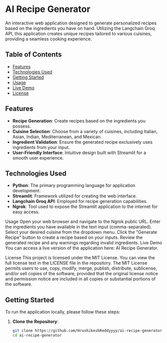 # AI Recipe Generator

An interactive web application designed to generate personalized recipes based on the ingredients you have on hand. Utilizing the Langchain Groq API, this application creates unique recipes tailored to various cuisines, providing a seamless cooking experience.

## Table of Contents

- [Features](#features)
- [Technologies Used](#technologies-used)
- [Getting Started](#getting-started)
- [Usage](#usage)
- [Live Demo](https://d3e5-35-196-52-251.ngrok-free.app/)
- [License](#License.md)

## Features

- **Recipe Generation**: Create recipes based on the ingredients you possess.
- **Cuisine Selection**: Choose from a variety of cuisines, including Italian, Asian, Indian, Mediterranean, and Mexican.
- **Ingredient Validation**: Ensure the generated recipe exclusively uses ingredients from your input.
- **User-Friendly Interface**: Intuitive design built with Streamlit for a smooth user experience.

## Technologies Used

- **Python**: The primary programming language for application development.
- **Streamlit**: Framework utilized for creating the web interface.
- **Langchain Groq API**: Employed for recipe generation capabilities.
- **Ngrok**: Tool used to expose the Streamlit application to the internet for easy access.


Usage
Open your web browser and navigate to the Ngrok public URL.
Enter the ingredients you have available in the text input (comma-separated).
Select your desired cuisine from the dropdown menu.
Click the "Generate Recipe" button to create a recipe based on your inputs.
Review the generated recipe and any warnings regarding invalid ingredients.
Live Demo
You can access a live version of the application here: AI Recipe Generator.

License
This project is licensed under the MIT License. You can view the full license text in the LICENSE file in the repository. The MIT License permits users to use, copy, modify, merge, publish, distribute, sublicense, and/or sell copies of the software, provided that the original license notice and permission notice are included in all copies or substantial portions of the software.



## Getting Started

To run the application locally, please follow these steps:

1. **Clone the Repository**:
   ```bash
   git clone https://github.com/HrushikeshReddyyyy/ai-recipe-generator.git
   cd ai-recipe-generator

